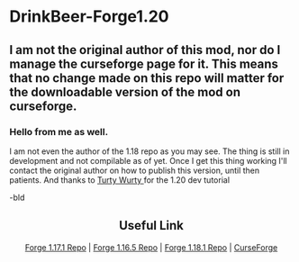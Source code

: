 # DrinkBeer-Forge1.20


## I am not the original author of this mod, nor do I manage the curseforge page for it. This means that no change made on this repo will matter for the downloadable version of the mod on curseforge.
### Hello  from me as well.
I am not even the author of the 1.18 repo as you may see. The thing is still in development and not compilable as of yet. Once I get this thing working I'll contact the original author on how to publish this version, until then patients.
And thanks to <a href="https://www.youtube.com/@TurtyWurty">Turty Wurty </a> for the 1.20 dev tutorial

-bld

<h2 align="center">Useful Link</h2>

<p align="center"><a href="https://github.com/Lekavar/DrinkBeer-Forge1.17.1-">Forge 1.17.1 Repo</a> | <a href="https://github.com/Lekavar/DrinkBeer-Forge1.16.5-">Forge 1.16.5 Repo</a> | <a href="https://github.com/Naetheline/DrinkBeer-Forge1.18.1">Forge 1.18.1 Repo</a> | <a href="https://www.curseforge.com/minecraft/mc-mods/drink-beer-forge">CurseForge</a></p>

